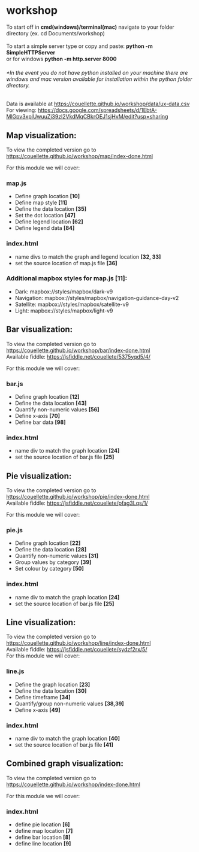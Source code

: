 # workshop

To start off in **cmd(windows)/terminal(mac)** navigate to your folder directory (ex. cd Documents/workshop)<br /><br />To start a simple server type or copy and paste: **python -m SimpleHTTPServer**<br /> or for windows **python -m http.server 8000**
###### **In the event you do not have python installed on your machine there are windows and mac version available for installation within the python folder directory.*

Data is available at https://couellette.github.io/workshop/data/ux-data.csv <br />
For viewing: https://docs.google.com/spreadsheets/d/1EbtA-MlGpv3xplUwuuZj39zl2VkdMqCBkrOEJ1sjHvM/edit?usp=sharing

## Map visualization:
To view the completed version go to https://couellette.github.io/workshop/map/index-done.html <br />

For this module we will cover:

### map.js
- Define graph location **[10]**
- Define map style **[11]**
- Define the data location **[35]**
- Set the dot location **[47]**
- Define legend location **[62]**
- Define legend data **[84]**

### index.html
- name divs to match the graph and legend location **[32, 33]**
- set the source location of map.js file **[36]**

### Additional mapbox styles for map.js [11]:

- Dark: mapbox://styles/mapbox/dark-v9 
- Navigation: mapbox://styles/mapbox/navigation-guidance-day-v2
- Satellite: mapbox://styles/mapbox/satellite-v9
- Light: mapbox://styles/mapbox/light-v9


## Bar visualization:
To view the completed version go to https://couellette.github.io/workshop/bar/index-done.html <br />
Available fiddle: https://jsfiddle.net/couellete/5375yqd5/4/ <br />

For this module we will cover:

### bar.js
- Define graph location **[12]**
- Define the data location **[43]**
- Quantify non-numeric values **[56]**
- Define x-axis **[70]**
- Define bar data **[98]**

### index.html
- name div to match the graph location **[24]**
- set the source location of bar.js file **[25]**


## Pie visualization:
To view the completed version go to https://couellette.github.io/workshop/pie/index-done.html <br />
Available fiddle: https://jsfiddle.net/couellete/pfag3Lqs/1/ <br />

For this module we will cover:

### pie.js
- Define graph location **[22]**
- Define the data location **[28]**
- Quantify non-numeric values **[31]**
- Group values by category **[39]**
- Set colour by category **[50]**

### index.html
- name div to match the graph location **[24]**
- set the source location of bar.js file **[25]**


## Line visualization:
To view the completed version go to https://couellette.github.io/workshop/line/index-done.html <br />
Available fiddle: https://jsfiddle.net/couellete/sydzf2rx/5/ <br />
For this module we will cover:

### line.js
- Define the graph location **[23]**
- Define the data location **[30]**
- Define timeframe **[34]**
- Quantify/group non-numeric values **[38,39]**
- Define x-axis **[49]**

### index.html
- name div to match the graph location **[40]**
- set the source location of bar.js file **[41]**

## Combined graph visualization:
To view the completed version go to https://couellette.github.io/workshop/index-done.html

For this module we will cover:

### index.html
- define pie location **[6]**
- define map location **[7]**
- define bar location **[8]**
- define line location **[9]**
